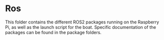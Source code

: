 # Ros
This folder contains the different ROS2 packages running on the Raspberry Pi, as well as the launch script for the boat.
Specific documentation of the packages can be found in the package folders.
